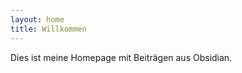 ```yaml
---
layout: home
title: Willkommen
---
```


Dies ist meine Homepage mit Beiträgen aus Obsidian.

<script src="https://cdn.jsdelivr.net/npm/cookieconsent@3/build/cookieconsent.min.js"></script>
<script>
window.addEventListener("load", function(){
  window.cookieconsent.initialise({
    palette: {
      popup: { background: "#000" },
      button: { background: "#f1d600" }
    },
    theme: "classic",
    content: {
      message: "Diese Website verwendet Cookies.",
      dismiss: "OK",
      link: "Mehr erfahren",
      href: "/datenschutz"
    }
  });
});
</script>
